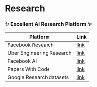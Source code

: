 # Research

### ✨ Excellent AI Research Platform ✨
| Platform | Link |
|-|-|
| Facebook Research | [link](https://research.fb.com/) |
| Uber Engineering Research | [link](https://eng.uber.com/research) |
| Facebook AI | [link](https://ai.facebook.com/) | 
| Papers With Code | [link](https://paperswithcode.com/) |
| Google Research datasets | [link](https://github.com/google-research-datasets/) |
